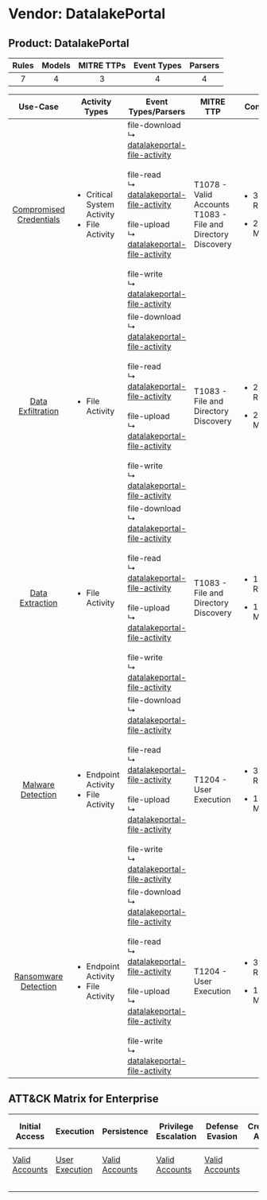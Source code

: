 Vendor: DatalakePortal
======================
Product: DatalakePortal
-----------------------
| Rules | Models | MITRE TTPs | Event Types | Parsers |
|:-----:|:------:|:----------:|:-----------:|:-------:|
|   7   |   4    |     3      |      4      |    4    |

|                                 Use-Case                                  | Activity Types                                                   | Event Types/Parsers                                                                                                                                                                                                                                                                                                                                                                                                                                                     | MITRE TTP                                                          | Content                                             |
|:-------------------------------------------------------------------------:| ---------------------------------------------------------------- | ----------------------------------------------------------------------------------------------------------------------------------------------------------------------------------------------------------------------------------------------------------------------------------------------------------------------------------------------------------------------------------------------------------------------------------------------------------------------- | ------------------------------------------------------------------ | --------------------------------------------------- |
| [Compromised Credentials](../UseCases/usecase_compromised_credentials.md) | <ul><li>Critical System Activity</li><li>File Activity</li></ul> |  file-download<br> ↳ [datalakeportal-file-activity](../Parsers/parserContent_datalakeportal-file-activity.md)<br><br> file-read<br> ↳ [datalakeportal-file-activity](../Parsers/parserContent_datalakeportal-file-activity.md)<br><br> file-upload<br> ↳ [datalakeportal-file-activity](../Parsers/parserContent_datalakeportal-file-activity.md)<br><br> file-write<br> ↳ [datalakeportal-file-activity](../Parsers/parserContent_datalakeportal-file-activity.md)<br> | T1078 - Valid Accounts<br>T1083 - File and Directory Discovery<br> | <ul><li>3 Rules</li></ul><ul><li>2 Models</li></ul> |
|       [Data Exfiltration](../UseCases/usecase_data_exfiltration.md)       | <ul><li>File Activity</li></ul>                                  |  file-download<br> ↳ [datalakeportal-file-activity](../Parsers/parserContent_datalakeportal-file-activity.md)<br><br> file-read<br> ↳ [datalakeportal-file-activity](../Parsers/parserContent_datalakeportal-file-activity.md)<br><br> file-upload<br> ↳ [datalakeportal-file-activity](../Parsers/parserContent_datalakeportal-file-activity.md)<br><br> file-write<br> ↳ [datalakeportal-file-activity](../Parsers/parserContent_datalakeportal-file-activity.md)<br> | T1083 - File and Directory Discovery<br>                           | <ul><li>2 Rules</li></ul><ul><li>2 Models</li></ul> |
|         [Data Extraction](../UseCases/usecase_data_extraction.md)         | <ul><li>File Activity</li></ul>                                  |  file-download<br> ↳ [datalakeportal-file-activity](../Parsers/parserContent_datalakeportal-file-activity.md)<br><br> file-read<br> ↳ [datalakeportal-file-activity](../Parsers/parserContent_datalakeportal-file-activity.md)<br><br> file-upload<br> ↳ [datalakeportal-file-activity](../Parsers/parserContent_datalakeportal-file-activity.md)<br><br> file-write<br> ↳ [datalakeportal-file-activity](../Parsers/parserContent_datalakeportal-file-activity.md)<br> | T1083 - File and Directory Discovery<br>                           | <ul><li>1 Rules</li></ul><ul><li>1 Models</li></ul> |
|       [Malware Detection](../UseCases/usecase_malware_detection.md)       | <ul><li>Endpoint Activity</li><li>File Activity</li></ul>        |  file-download<br> ↳ [datalakeportal-file-activity](../Parsers/parserContent_datalakeportal-file-activity.md)<br><br> file-read<br> ↳ [datalakeportal-file-activity](../Parsers/parserContent_datalakeportal-file-activity.md)<br><br> file-upload<br> ↳ [datalakeportal-file-activity](../Parsers/parserContent_datalakeportal-file-activity.md)<br><br> file-write<br> ↳ [datalakeportal-file-activity](../Parsers/parserContent_datalakeportal-file-activity.md)<br> | T1204 - User Execution<br>                                         | <ul><li>3 Rules</li></ul><ul><li>1 Models</li></ul> |
|    [Ransomware Detection](../UseCases/usecase_ransomware_detection.md)    | <ul><li>Endpoint Activity</li><li>File Activity</li></ul>        |  file-download<br> ↳ [datalakeportal-file-activity](../Parsers/parserContent_datalakeportal-file-activity.md)<br><br> file-read<br> ↳ [datalakeportal-file-activity](../Parsers/parserContent_datalakeportal-file-activity.md)<br><br> file-upload<br> ↳ [datalakeportal-file-activity](../Parsers/parserContent_datalakeportal-file-activity.md)<br><br> file-write<br> ↳ [datalakeportal-file-activity](../Parsers/parserContent_datalakeportal-file-activity.md)<br> | T1204 - User Execution<br>                                         | <ul><li>3 Rules</li></ul><ul><li>1 Models</li></ul> |

ATT&CK Matrix for Enterprise
----------------------------
| Initial Access                                                      | Execution                                                           | Persistence                                                         | Privilege Escalation                                                | Defense Evasion                                                     | Credential Access | Discovery                                                                         | Lateral Movement | Collection | Command and Control | Exfiltration | Impact |
| ------------------------------------------------------------------- | ------------------------------------------------------------------- | ------------------------------------------------------------------- | ------------------------------------------------------------------- | ------------------------------------------------------------------- | ----------------- | --------------------------------------------------------------------------------- | ---------------- | ---------- | ------------------- | ------------ | ------ |
| [Valid Accounts](https://attack.mitre.org/techniques/T1078)<br><br> | [User Execution](https://attack.mitre.org/techniques/T1204)<br><br> | [Valid Accounts](https://attack.mitre.org/techniques/T1078)<br><br> | [Valid Accounts](https://attack.mitre.org/techniques/T1078)<br><br> | [Valid Accounts](https://attack.mitre.org/techniques/T1078)<br><br> |                   | [File and Directory Discovery](https://attack.mitre.org/techniques/T1083)<br><br> |                  |            |                     |              |        |